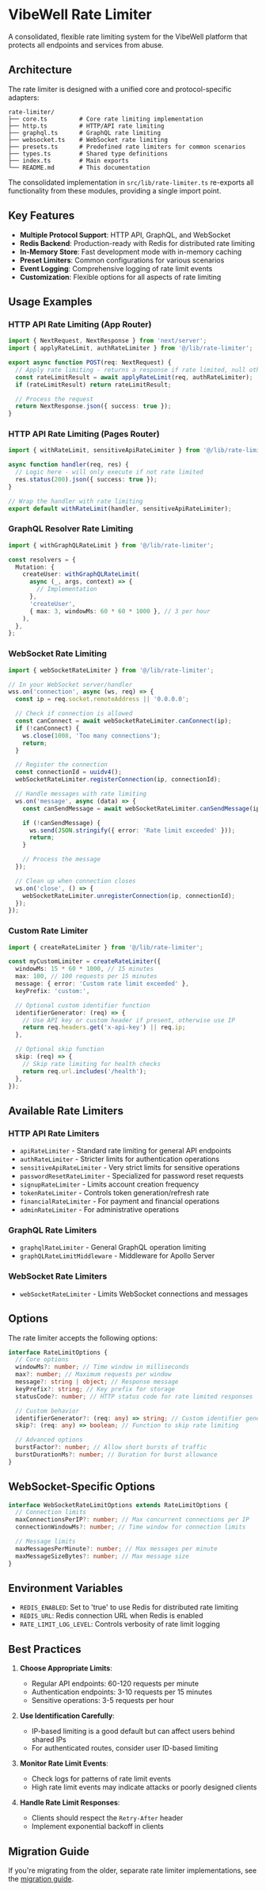 # VibeWell Rate Limiter

A consolidated, flexible rate limiting system for the VibeWell platform that protects all endpoints and services from abuse.

## Architecture

The rate limiter is designed with a unified core and protocol-specific adapters:

```
rate-limiter/
├── core.ts         # Core rate limiting implementation
├── http.ts         # HTTP/API rate limiting
├── graphql.ts      # GraphQL rate limiting
├── websocket.ts    # WebSocket rate limiting
├── presets.ts      # Predefined rate limiters for common scenarios
├── types.ts        # Shared type definitions
├── index.ts        # Main exports
└── README.md       # This documentation
```

The consolidated implementation in `src/lib/rate-limiter.ts` re-exports all functionality from these modules, providing a single import point.

## Key Features

- **Multiple Protocol Support**: HTTP API, GraphQL, and WebSocket
- **Redis Backend**: Production-ready with Redis for distributed rate limiting
- **In-Memory Store**: Fast development mode with in-memory caching
- **Preset Limiters**: Common configurations for various scenarios
- **Event Logging**: Comprehensive logging of rate limit events
- **Customization**: Flexible options for all aspects of rate limiting

## Usage Examples

### HTTP API Rate Limiting (App Router)

```typescript
import { NextRequest, NextResponse } from 'next/server';
import { applyRateLimit, authRateLimiter } from '@/lib/rate-limiter';

export async function POST(req: NextRequest) {
  // Apply rate limiting - returns a response if rate limited, null otherwise
  const rateLimitResult = await applyRateLimit(req, authRateLimiter);
  if (rateLimitResult) return rateLimitResult;

  // Process the request
  return NextResponse.json({ success: true });
}
```

### HTTP API Rate Limiting (Pages Router)

```typescript
import { withRateLimit, sensitiveApiRateLimiter } from '@/lib/rate-limiter';

async function handler(req, res) {
  // Logic here - will only execute if not rate limited
  res.status(200).json({ success: true });
}

// Wrap the handler with rate limiting
export default withRateLimit(handler, sensitiveApiRateLimiter);
```

### GraphQL Resolver Rate Limiting

```typescript
import { withGraphQLRateLimit } from '@/lib/rate-limiter';

const resolvers = {
  Mutation: {
    createUser: withGraphQLRateLimit(
      async (_, args, context) => {
        // Implementation
      },
      'createUser',
      { max: 3, windowMs: 60 * 60 * 1000 }, // 3 per hour
    ),
  },
};
```

### WebSocket Rate Limiting

```typescript
import { webSocketRateLimiter } from '@/lib/rate-limiter';

// In your WebSocket server/handler
wss.on('connection', async (ws, req) => {
  const ip = req.socket.remoteAddress || '0.0.0.0';

  // Check if connection is allowed
  const canConnect = await webSocketRateLimiter.canConnect(ip);
  if (!canConnect) {
    ws.close(1008, 'Too many connections');
    return;
  }

  // Register the connection
  const connectionId = uuidv4();
  webSocketRateLimiter.registerConnection(ip, connectionId);

  // Handle messages with rate limiting
  ws.on('message', async (data) => {
    const canSendMessage = await webSocketRateLimiter.canSendMessage(ip, connectionId, data.length);

    if (!canSendMessage) {
      ws.send(JSON.stringify({ error: 'Rate limit exceeded' }));
      return;
    }

    // Process the message
  });

  // Clean up when connection closes
  ws.on('close', () => {
    webSocketRateLimiter.unregisterConnection(ip, connectionId);
  });
});
```

### Custom Rate Limiter

```typescript
import { createRateLimiter } from '@/lib/rate-limiter';

const myCustomLimiter = createRateLimiter({
  windowMs: 15 * 60 * 1000, // 15 minutes
  max: 100, // 100 requests per 15 minutes
  message: { error: 'Custom rate limit exceeded' },
  keyPrefix: 'custom:',

  // Optional custom identifier function
  identifierGenerator: (req) => {
    // Use API key or custom header if present, otherwise use IP
    return req.headers.get('x-api-key') || req.ip;
  },

  // Optional skip function
  skip: (req) => {
    // Skip rate limiting for health checks
    return req.url.includes('/health');
  },
});
```

## Available Rate Limiters

### HTTP API Rate Limiters

- `apiRateLimiter` - Standard rate limiting for general API endpoints
- `authRateLimiter` - Stricter limits for authentication operations
- `sensitiveApiRateLimiter` - Very strict limits for sensitive operations
- `passwordResetRateLimiter` - Specialized for password reset requests
- `signupRateLimiter` - Limits account creation frequency
- `tokenRateLimiter` - Controls token generation/refresh rate
- `financialRateLimiter` - For payment and financial operations
- `adminRateLimiter` - For administrative operations

### GraphQL Rate Limiters

- `graphqlRateLimiter` - General GraphQL operation limiting
- `graphQLRateLimitMiddleware` - Middleware for Apollo Server

### WebSocket Rate Limiters

- `webSocketRateLimiter` - Limits WebSocket connections and messages

## Options

The rate limiter accepts the following options:

```typescript
interface RateLimitOptions {
  // Core options
  windowMs?: number; // Time window in milliseconds
  max?: number; // Maximum requests per window
  message?: string | object; // Response message
  keyPrefix?: string; // Key prefix for storage
  statusCode?: number; // HTTP status code for rate limited responses

  // Custom behavior
  identifierGenerator?: (req: any) => string; // Custom identifier generator
  skip?: (req: any) => boolean; // Function to skip rate limiting

  // Advanced options
  burstFactor?: number; // Allow short bursts of traffic
  burstDurationMs?: number; // Duration for burst allowance
}
```

## WebSocket-Specific Options

```typescript
interface WebSocketRateLimitOptions extends RateLimitOptions {
  // Connection limits
  maxConnectionsPerIP?: number; // Max concurrent connections per IP
  connectionWindowMs?: number; // Time window for connection limits

  // Message limits
  maxMessagesPerMinute?: number; // Max messages per minute
  maxMessageSizeBytes?: number; // Max message size
}
```

## Environment Variables

- `REDIS_ENABLED`: Set to 'true' to use Redis for distributed rate limiting
- `REDIS_URL`: Redis connection URL when Redis is enabled
- `RATE_LIMIT_LOG_LEVEL`: Controls verbosity of rate limit logging

## Best Practices

1. **Choose Appropriate Limits**:

   - Regular API endpoints: 60-120 requests per minute
   - Authentication endpoints: 3-10 requests per 15 minutes
   - Sensitive operations: 3-5 requests per hour

2. **Use Identification Carefully**:

   - IP-based limiting is a good default but can affect users behind shared IPs
   - For authenticated routes, consider user ID-based limiting

3. **Monitor Rate Limit Events**:

   - Check logs for patterns of rate limit events
   - High rate limit events may indicate attacks or poorly designed clients

4. **Handle Rate Limit Responses**:
   - Clients should respect the `Retry-After` header
   - Implement exponential backoff in clients

## Migration Guide

If you're migrating from the older, separate rate limiter implementations, see the [migration guide](../../../docs/rate-limiter-migration.md).
